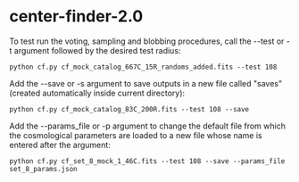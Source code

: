 # center-finder-2.0

To test run the voting, sampling and blobbing procedures, call the --test or -t argument followed by the desired test radius:
```
python cf.py cf_mock_catalog_667C_15R_randoms_added.fits --test 108
```

Add the --save or -s argument to save outputs in a new file called "saves" (created automatically inside current directory):
```
python cf.py cf_mock_catalog_83C_200R.fits --test 108 --save
```

Add the --params_file or -p argument to change the default file from which the cosmological parameters are loaded to a new file whose name is entered after the argument:
```
python cf.py cf_set_8_mock_1_46C.fits --test 108 --save --params_file set_8_params.json
```
